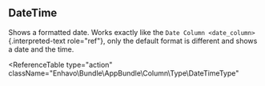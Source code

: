 ## DateTime

Shows a formatted date. Works exactly like the
`Date Column <date_column>`{.interpreted-text role="ref"}, only the
default format is different and shows a date and the time.

<ReferenceTable
type="action"
className="Enhavo\Bundle\AppBundle\Column\Type\DateTimeType"
>
<template v-slot:opions>
    <ReferenceOption name="action" type="action" :required="true"/>
</template>
<template v-slot:inherit>
    <ReferenceOption name="label" />,
    <ReferenceOption name="translation_domain" />,
    <ReferenceOption name="condition" />,
    <ReferenceOption name="width" />,
    <ReferenceOption name="permission" />,
    <ReferenceOption name="component" />
</template>
</ReferenceTable>